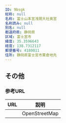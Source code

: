 ```yaml
---
ID: 9bsgk
総称: null
名称: 富士山本宮浅間大社奥宮
名称読み: null
別名: null
都道府県: 静岡県
区域: 富士宮市
緯度: 35.3596643
経度: 138.7312117
郵便番号: 4180011
住所: 静岡県富士宮市粟倉地先
---
```


## その他

### 参考URL

| URL | 説明          |
| --- | ------------- |
|     | OpenStreetMap |
